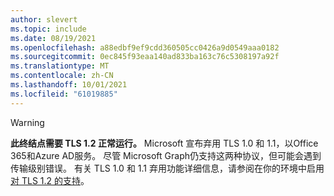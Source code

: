 ```yaml
---
author: slevert
ms.topic: include
ms.date: 08/19/2021
ms.openlocfilehash: a88edbf9ef9cdd360505cc0426a9d0549aaa0182
ms.sourcegitcommit: 0ec845f93eaa140ad833ba163c76c5308197a92f
ms.translationtype: MT
ms.contentlocale: zh-CN
ms.lasthandoff: 10/01/2021
ms.locfileid: "61019885"
---
```

<!-- markdownlint-disable MD041-->

> [!WARNING]
> **此终结点需要 TLS 1.2 正常运行。** Microsoft 宣布弃用 TLS 1.0 和 1.1，以Office 365和Azure AD服务。 尽管 Microsoft Graph仍支持这两种协议，但可能会遇到传输级别错误。 有关 TLS 1.0 和 1.1 弃用功能详细信息，请参阅在你的环境中启用 [对 TLS 1.2 的支持](/troubleshoot/azure/active-directory/enable-support-tls-environment)。

